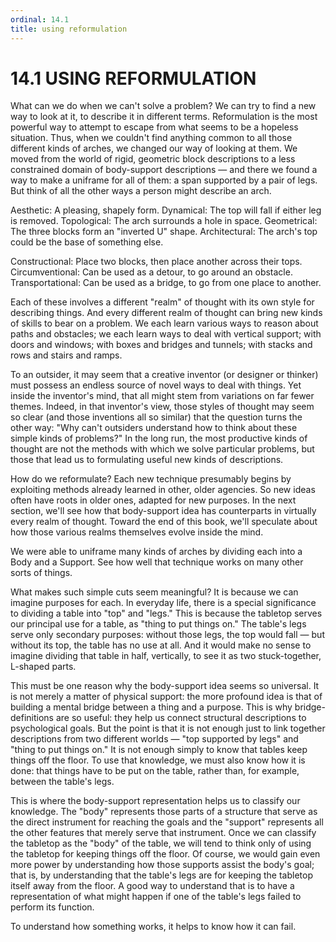 ```yaml
---
ordinal: 14.1
title: using reformulation
---
```


# 14.1 USING REFORMULATION

What can we do when we can't solve a problem? We can try to find a new way to look at it, to describe it in different terms. Reformulation is the most powerful way to attempt to escape from what seems to be a hopeless situation. Thus, when we couldn't find anything common to all those different kinds of arches, we changed our way of looking at them. We moved from the world of rigid, geometric block descriptions to a less constrained domain of body-support descriptions &mdash; and there we found a way to make a uniframe for all of them: a span supported by a pair of legs. But think of all the other ways a person might describe an arch.

Aesthetic: A pleasing, shapely form. Dynamical: The top will fall if either leg is removed. Topological: The arch surrounds a hole in space. Geometrical: The three blocks form an "inverted U" shape. Architectural: The arch's top could be the base of something else.

Constructional: Place two blocks, then place another across their tops. Circumventional: Can be used as a detour, to go around an obstacle. Transportational: Can be used as a bridge, to go from one place to another.

Each of these involves a different "realm" of thought with its own style for describing things. And every different realm of thought can bring new kinds of skills to bear on a problem. We each learn various ways to reason about paths and obstacles; we each learn ways to deal with vertical support; with doors and windows; with boxes and bridges and tunnels; with stacks and rows and stairs and ramps.

To an outsider, it may seem that a creative inventor (or designer or thinker) must possess an endless source of novel ways to deal with things. Yet inside the inventor's mind, that all might stem from variations on far fewer themes. Indeed, in that inventor's view, those styles of thought may seem so clear (and those inventions all so similar) that the question turns the other way: "Why can't outsiders understand how to think about these simple kinds of problems?" In the long run, the most productive kinds of thought are not the methods with which we solve particular problems, but those that lead us to formulating useful new kinds of descriptions.

How do we reformulate? Each new technique presumably begins by exploiting methods already learned in other, older agencies. So new ideas often have roots in older ones, adapted for new purposes. In the next section, we'll see how that body-support idea has counterparts in virtually every realm of thought. Toward the end of this book, we'll speculate about how those various realms themselves evolve inside the mind.

We were able to uniframe many kinds of arches by dividing each into a Body and a Support. See how well that technique works on many other sorts of things.

What makes such simple cuts seem meaningful? It is because we can imagine purposes for each. In everyday life, there is a special significance to dividing a table into "top" and "legs." This is because the tabletop serves our principal use for a table, as "thing to put things on." The table's legs serve only secondary purposes: without those legs, the top would fall &mdash; but without its top, the table has no use at all. And it would make no sense to imagine dividing that table in half, vertically, to see it as two stuck-together, L-shaped parts.

This must be one reason why the body-support idea seems so universal. It is not merely a matter of physical support: the more profound idea is that of building a mental bridge between a thing and a purpose. This is why bridge-definitions are so useful: they help us connect structural descriptions to psychological goals. But the point is that it is not enough just to link together descriptions from two different worlds &mdash; "top supported by legs" and "thing to put things on." It is not enough simply to know that tables keep things off the floor. To use that knowledge, we must also know how it is done: that things have to be put on the table, rather than, for example, between the table's legs.

This is where the body-support representation helps us to classify our knowledge. The "body" represents those parts of a structure that serve as the direct instrument for reaching the goals and the "support" represents all the other features that merely serve that instrument. Once we can classify the tabletop as the "body" of the table, we will tend to think only of using the tabletop for keeping things off the floor. Of course, we would gain even more power by understanding how those supports assist the body's goal; that is, by understanding that the table's legs are for keeping the tabletop itself away from the floor. A good way to understand that is to have a representation of what might happen if one of the table's legs failed to perform its function.

To understand how something works, it helps to know how it can fail.
